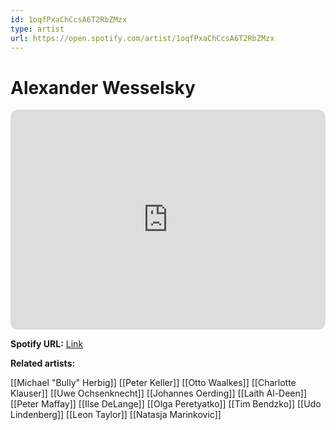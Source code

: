 ```yaml
---
id: 1oqfPxaChCcsA6T2RbZMzx
type: artist
url: https://open.spotify.com/artist/1oqfPxaChCcsA6T2RbZMzx
---
```

# Alexander Wesselsky

<iframe style="border-radius:12px" src="https://open.spotify.com/embed/artist/1oqfPxaChCcsA6T2RbZMzx" width="100%" height="352" frameBorder="0" allowfullscreen="" allow="autoplay; clipboard-write; encrypted-media; fullscreen; picture-in-picture" loading="lazy"></iframe>

**Spotify URL:** [Link](https://open.spotify.com/artist/1oqfPxaChCcsA6T2RbZMzx)

**Related artists:**

[[Michael "Bully" Herbig]]
[[Peter Keller]]
[[Otto Waalkes]]
[[Charlotte Klauser]]
[[Uwe Ochsenknecht]]
[[Johannes Oerding]]
[[Laith Al-Deen]]
[[Peter Maffay]]
[[Ilse DeLange]]
[[Olga Peretyatko]]
[[Tim Bendzko]]
[[Udo Lindenberg]]
[[Leon Taylor]]
[[Natasja Marinkovic]]
